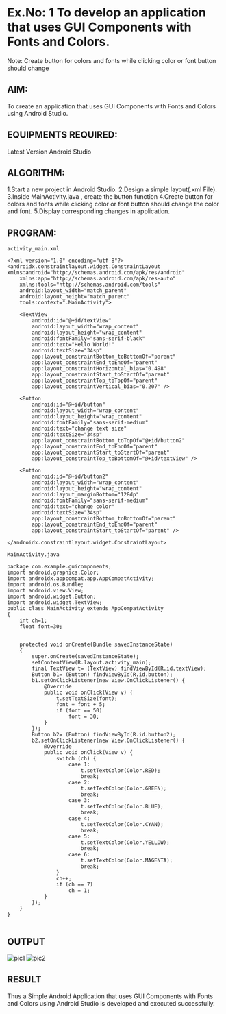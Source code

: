 # Ex.No: 1 To develop an application that uses GUI Components with Fonts and Colors. 
Note: Create button for colors and fonts while clicking color or font button should change 


## AIM:

To create an application that uses GUI Components with Fonts and Colors using Android Studio.

## EQUIPMENTS REQUIRED:

Latest Version Android Studio

## ALGORITHM:

1.Start a new project in Android Studio.
2.Design a simple layout(.xml File).
3.Inside MainActivity.java , create the button function
4.Create button for colors and fonts while clicking color or font button should change the color and font.
5.Display corresponding changes in application.  

## PROGRAM:
```
activity_main.xml

<?xml version="1.0" encoding="utf-8"?>
<androidx.constraintlayout.widget.ConstraintLayout xmlns:android="http://schemas.android.com/apk/res/android"
    xmlns:app="http://schemas.android.com/apk/res-auto"
    xmlns:tools="http://schemas.android.com/tools"
    android:layout_width="match_parent"
    android:layout_height="match_parent"
    tools:context=".MainActivity">

    <TextView
        android:id="@+id/textView"
        android:layout_width="wrap_content"
        android:layout_height="wrap_content"
        android:fontFamily="sans-serif-black"
        android:text="Hello World!"
        android:textSize="34sp"
        app:layout_constraintBottom_toBottomOf="parent"
        app:layout_constraintEnd_toEndOf="parent"
        app:layout_constraintHorizontal_bias="0.498"
        app:layout_constraintStart_toStartOf="parent"
        app:layout_constraintTop_toTopOf="parent"
        app:layout_constraintVertical_bias="0.207" />

    <Button
        android:id="@+id/button"
        android:layout_width="wrap_content"
        android:layout_height="wrap_content"
        android:fontFamily="sans-serif-medium"
        android:text="change text size"
        android:textSize="34sp"
        app:layout_constraintBottom_toTopOf="@+id/button2"
        app:layout_constraintEnd_toEndOf="parent"
        app:layout_constraintStart_toStartOf="parent"
        app:layout_constraintTop_toBottomOf="@+id/textView" />

    <Button
        android:id="@+id/button2"
        android:layout_width="wrap_content"
        android:layout_height="wrap_content"
        android:layout_marginBottom="128dp"
        android:fontFamily="sans-serif-medium"
        android:text="change color"
        android:textSize="34sp"
        app:layout_constraintBottom_toBottomOf="parent"
        app:layout_constraintEnd_toEndOf="parent"
        app:layout_constraintStart_toStartOf="parent" />

</androidx.constraintlayout.widget.ConstraintLayout>

MainActivity.java

package com.example.guicomponents;
import android.graphics.Color;
import androidx.appcompat.app.AppCompatActivity;
import android.os.Bundle;
import android.view.View;
import android.widget.Button;
import android.widget.TextView;
public class MainActivity extends AppCompatActivity
{
    int ch=1;
    float font=30;


    protected void onCreate(Bundle savedInstanceState)
    {
        super.onCreate(savedInstanceState);
        setContentView(R.layout.activity_main);
        final TextView t= (TextView) findViewById(R.id.textView);
        Button b1= (Button) findViewById(R.id.button);
        b1.setOnClickListener(new View.OnClickListener() {
            @Override
            public void onClick(View v) {
                t.setTextSize(font);
                font = font + 5;
                if (font == 50)
                    font = 30;
            }
        });
        Button b2= (Button) findViewById(R.id.button2);
        b2.setOnClickListener(new View.OnClickListener() {
            @Override
            public void onClick(View v) {
                switch (ch) {
                    case 1:
                        t.setTextColor(Color.RED);
                        break;
                    case 2:
                        t.setTextColor(Color.GREEN);
                        break;
                    case 3:
                        t.setTextColor(Color.BLUE);
                        break;
                    case 4:
                        t.setTextColor(Color.CYAN);
                        break;
                    case 5:
                        t.setTextColor(Color.YELLOW);
                        break;
                    case 6:
                        t.setTextColor(Color.MAGENTA);
                        break;
                }
                ch++;
                if (ch == 7)
                    ch = 1;
            }
        });
    }
}


```

## OUTPUT

![pic1](https://github.com/Jayalakshm1/GUI-components/assets/130430542/59ac09de-8237-498a-938e-228774b5ea2e)
![pic2](https://github.com/Jayalakshm1/GUI-components/assets/130430542/a01c295a-8e46-4c25-85d8-bde67fccc165)




## RESULT
Thus a Simple Android Application that uses GUI Components with Fonts and Colors using Android Studio is developed and executed successfully.


